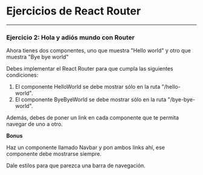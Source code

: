 # Ejercicios de React Router
___

### Ejercicio 2: Hola y adiós mundo con Router

Ahora tienes dos componentes, uno que muestra "Hello world" y otro que muestra "Bye bye world"

Debes implementar el React Router para que cumpla las siguientes condiciones:

1. El componente HelloWorld se debe mostrar sólo en la ruta "/hello-world".
2. El componente ByeByeWorld se debe mostrar sólo en la ruta "/bye-bye-world".

Además, debes de poner un link en cada componente que te permita navegar de uno a otro.

**Bonus**

Haz un componente llamado Navbar y pon ambos links ahí, ese componente debe mostrarse siempre.

Dale estilos para que parezca una barra de navegación.